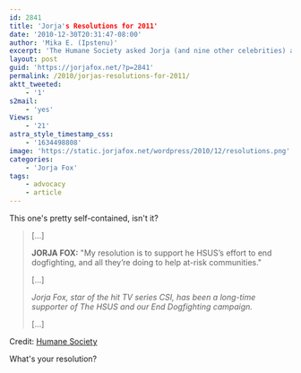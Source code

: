 ```yaml
---
id: 2841
title: 'Jorja's Resolutions for 2011'
date: '2010-12-30T20:31:47-08:00'
author: 'Mika E. (Ipstenu)'
excerpt: 'The Humane Society asked Jorja (and nine other celebrities) about their resolutions for 2011.'
layout: post
guid: 'https://jorjafox.net/?p=2841'
permalink: /2010/jorjas-resolutions-for-2011/
aktt_tweeted:
    - '1'
s2mail:
    - 'yes'
Views:
    - '21'
astra_style_timestamp_css:
    - '1634498808'
image: 'https://static.jorjafox.net/wordpress/2010/12/resolutions.png'
categories:
    - 'Jorja Fox'
tags:
    - advocacy
    - article
---
```


This one's pretty self-contained, isn't it?

<blockquote>[...]

**JORJA FOX:** "My resolution is to support he HSUS’s effort to end dogfighting, and all they’re doing to help at-risk communities."

[...]

<em>Jorja Fox, star of the hit TV series CSI, has been a long-time supporter of The HSUS and our End Dogfighting campaign.</em>

[...]
</blockquote>

Credit: <a href="http://www.humanesociety.org/news/news/2010/12/2011_celebrity_resolutions.html">Humane Society</a>

What's your resolution?
